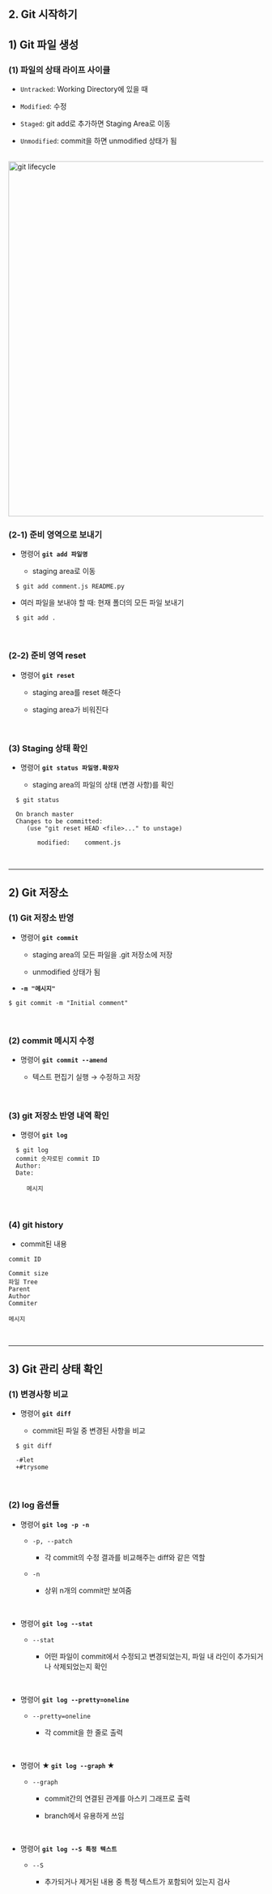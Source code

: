 ## 2. Git 시작하기
## 1) Git 파일 생성
### (1) 파일의 상태 라이프 사이클
* ```Untracked```: Working Directory에 있을 때

* ```Modified```: 수정

* ```Staged```: git add로 추가하면 Staging Area로 이동

* ```Unmodified```: commit을 하면 unmodified 상태가 됨
<br>

<img src="https://user-images.githubusercontent.com/108077414/190606257-0643831b-80ec-47e4-b325-613ddc930c37.png" alt="git lifecycle" width="700px" />

<br>

### (2-1) 준비 영역으로 보내기
* 명령어 __```git add 파일명```__

   * staging area로 이동

```
  $ git add comment.js README.py
```

* 여러 파일을 보내야 할 때: 현재 폴더의 모든 파일 보내기
```
  $ git add .
```

<br>

### (2-2) 준비 영역 reset
* 명령어 __```git reset```__

   * staging area를 reset 해준다

   * staging area가 비워진다

<br>

### (3) Staging 상태 확인
* 명령어 __```git status 파일명.확장자```__

   * staging area의 파일의 상태 (변경 사항)를 확인

```
  $ git status
  
  On branch master
  Changes to be committed:
     (use "git reset HEAD <file>..." to unstage)
     
        modified:    comment.js
```

<br>
<hr>

## 2) Git 저장소
### (1) Git 저장소 반영
* 명령어 __```git commit```__

   * staging area의 모든 파일을 .git 저장소에 저장

   * unmodified 상태가 됨

* __```-m "메시지"```__

```
$ git commit -m "Initial comment"
```

<br>

### (2) commit 메시지 수정
* 명령어 __```git commit --amend```__

   * 텍스트 편집기 실행 → 수정하고 저장

<br>

### (3) git 저장소 반영 내역 확인
* 명령어 __```git log```__

```
  $ git log
  commit 숫자로된 commit ID
  Author: 
  Date: 
  
     메시지
```

<br>

### (4) git history
* commit된 내용
```
commit ID

Commit size
파일 Tree
Parent
Author
Commiter

메시지
```

<br>
<hr>

## 3) Git 관리 상태 확인
### (1) 변경사항 비교
* 명령어 __```git diff```__

   * commit된 파일 중 변경된 사항을 비교
   
```
  $ git diff
  
  -#let
  +#trysome
```

<br>

### (2) log 옵션들
* 명령어 __```git log -p -n```__

   * ```-p, --patch```

      * 각 commit의 수정 결과를 비교해주는 diff와 같은 역할

   * ```-n```
   
      * 상위 n개의 commit만 보여줌

<br>

* 명령어 __```git log --stat```__

   * ```--stat```

      * 어떤 파일이 commit에서 수정되고 변경되었는지, 파일 내 라인이 추가되거나 삭제되었는지 확인

<br>

* 명령어 __```git log --pretty=oneline```__

   * ```--pretty=oneline```

      * 각 commit을 한 줄로 출력

<br>

* 명령어 __★ ```git log --graph``` ★__

   * ```--graph```

      * commit간의 연결된 관계를 아스키 그래프로 출력

      * branch에서 유용하게 쓰임

<br>

* 명령어 __```git log --S 특정 텍스트```__

   * ```--S```

      * 추가되거나 제거된 내용 중 특정 텍스트가 포함되어 있는지 검사

